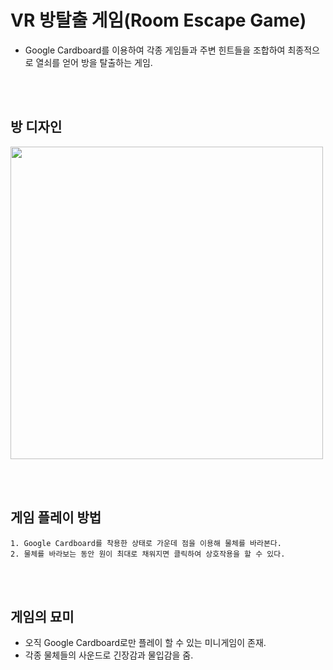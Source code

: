 # VR 방탈출 게임(Room Escape Game)
- Google Cardboard를 이용하여 각종 게임들과 주변 힌트들을 조합하여 최종적으로 열쇠를 얻어 방을 탈출하는 게임.

<br><br>

## 방 디자인
<img src="https://github.com/akstjd31/VR_Project/assets/18045821/c0bc238e-5c70-4513-bf55-63c47c28071c" width="500px" height="500px">

<br><br>

## 게임 플레이 방법
<pre><code>1. Google Cardboard를 착용한 상태로 가운데 점을 이용해 물체를 바라본다.
2. 물체를 바라보는 동안 원이 최대로 채워지면 클릭하여 상호작용을 할 수 있다.
</code></pre>


<br><br>

## 게임의 묘미
- 오직 Google Cardboard로만 플레이 할 수 있는 미니게임이 존재.
- 각종 물체들의 사운드로 긴장감과 물입감을 줌.

